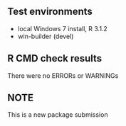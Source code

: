 ## Test environments
* local Windows 7 install, R 3.1.2
* win-builder (devel)

## R CMD check results
There were no ERRORs or WARNINGs

## NOTE
This is a new package submission

